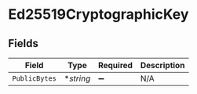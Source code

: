 # Ed25519CryptographicKey


## Fields

| Field              | Type               | Required           | Description        |
| ------------------ | ------------------ | ------------------ | ------------------ |
| `PublicBytes`      | **string*          | :heavy_minus_sign: | N/A                |